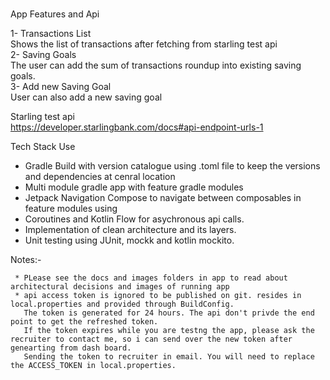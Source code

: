 #

App Features and Api </br>

1- Transactions List </br>
   Shows the list of transactions after fetching from starling test api</br>
2- Saving Goals </br> 
   The user can add the sum of transactions roundup into existing saving goals.</br>
3- Add new Saving Goal </br>
   User can also add a new saving goal </br> 

Starling test api </br>
https://developer.starlingbank.com/docs#api-endpoint-urls-1

Tech Stack Use </br>

* Gradle Build with version catalogue using .toml file to keep the versions and dependencies at cenral location </br>
* Multi module gradle app with feature gradle modules </br>
* Jetpack Navigation Compose to navigate between composables in feature modules using </br>
* Coroutines and Kotlin Flow for asychronous api calls.
* Implementation of clean architecture and its layers. </br>
* Unit testing using JUnit, mockk and kotlin mockito. </br>

Notes:- 

     * PLease see the docs and images folders in app to read about architectural decisions and images of running app
     * api access token is ignored to be published on git. resides in local.properties and provided through BuildConfig. 
       The token is generated for 24 hours. The api don't privde the end point to get the refreshed token. 
       If the token expires while you are testng the app, please ask the recruiter to contact me, so i can send over the new token after genearting from dash board.
       Sending the token to recruiter in email. You will need to replace the ACCESS_TOKEN in local.properties.

       
